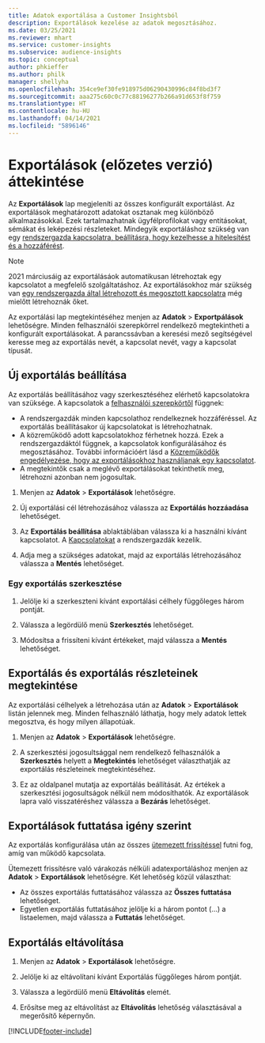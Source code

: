 ```yaml
---
title: Adatok exportálása a Customer Insightsból
description: Exportálások kezelése az adatok megosztásához.
ms.date: 03/25/2021
ms.reviewer: mhart
ms.service: customer-insights
ms.subservice: audience-insights
ms.topic: conceptual
author: phkieffer
ms.author: philk
manager: shellyha
ms.openlocfilehash: 354ce9ef30fe918975d06290430996c84f8bd3f7
ms.sourcegitcommit: aaa275c60c0c77c88196277b266a91d653f8f759
ms.translationtype: HT
ms.contentlocale: hu-HU
ms.lasthandoff: 04/14/2021
ms.locfileid: "5896146"
---
```

# <a name="exports-preview-overview"></a>Exportálások (előzetes verzió) áttekintése

Az **Exportálások** lap megjeleníti az összes konfigurált exportálást. Az exportálások meghatározott adatokat osztanak meg különböző alkalmazásokkal. Ezek tartalmazhatnak ügyfélprofilokat vagy entitásokat, sémákat és leképezési részleteket. Mindegyik exportáláshoz szükség van egy [rendszergazda kapcsolatra, beállításra, hogy kezelhesse a hitelesítést és a hozzáférést](connections.md).

> [!NOTE]
> 2021 márciusáig az exportálásáok automatikusan létrehoztak egy kapcsolatot a megfelelő szolgáltatáshoz. Az exportálásokhoz már szükség van [egy rendszergazda által létrehozott és megosztott kapcsolatra](connections.md) még mielőtt létrehoznák őket.

Az exportálási lap megtekintéséhez menjen az **Adatok** > **Exportpálások** lehetőségre. Minden felhasználói szerepkörrel rendelkező megtekintheti a konfigurált exportálásokat. A parancssávban a keresési mező segítségével keresse meg az exportálás nevét, a kapcsolat nevét, vagy a kapcsolat típusát.

## <a name="set-up-a-new-export"></a>Új exportálás beállítása

Az exportálás beállításához vagy szerkesztéséhez elérhető kapcsolatokra van szüksége. A kapcsolatok a [felhasználói szerepkörtől](permissions.md) függnek:
- A rendszergazdák minden kapcsolathoz rendelkeznek hozzáféréssel. Az exportálás beállításakor új kapcsolatokat is létrehozhatnak.
- A közreműködő adott kapcsolatokhoz férhetnek hozzá. Ezek a rendszergazdáktól függnek, a kapcsolatok konfigurálásához és megosztásához. További információért lásd a [Közreműködők engedélyezése, hogy az exportálásokhoz használjanak egy kapcsolatot](connections.md#allow-contributors-to-use-a-connection-for-exports).
- A megtekintők csak a meglévő exportálásokat tekinthetik meg, létrehozni azonban nem jogosultak.

1. Menjen az **Adatok** > **Exportálások** lehetőségre.

1. Új exportálási cél létrehozásához válassza az **Exportálás hozzáadása** lehetőséget.

1. Az **Exportálás beállítása** ablaktáblában válassza ki a használni kívánt kapcsolatot. A [Kapcsolatokat](connections.md) a rendszergazdák kezelik. 

1. Adja meg a szükséges adatokat, majd az exportálás létrehozásához válassza a **Mentés** lehetőséget.

### <a name="edit-an-export"></a>Egy exportálás szerkesztése

1. Jelölje ki a szerkeszteni kívánt exportálási célhely függőleges három pontját.

1. Válassza a legördülő menü **Szerkesztés** lehetőséget.

1. Módosítsa a frissíteni kívánt értékeket, majd válassza a **Mentés** lehetőséget.

## <a name="view-exports-and-export-details"></a>Exportálás és exportálás részleteinek megtekintése

Az exportálási célhelyek a létrehozása után az **Adatok** > **Exportálások** listán jelennek meg. Minden felhasználó láthatja, hogy mely adatok lettek megosztva, és hogy milyen állapotúak.

1. Menjen az **Adatok** > **Exportálások** lehetőségre.

1. A szerkesztési jogosultsággal nem rendelkező felhasználók a **Szerkesztés** helyett a **Megtekintés** lehetőséget választhatják az exportálás részleteinek megtekintéséhez.

1. Ez az oldalpanel mutatja az exportálás beállítását. Az értékek a szerkesztési jogosultságok nélkül nem módosíthatók. Az exportálások lapra való visszatéréshez válassza a **Bezárás** lehetőséget.

## <a name="run-exports-on-demand"></a>Exportálások futtatása igény szerint

Az exportálás konfigurálása után az összes [ütemezett frissítéssel](system.md#schedule-tab) futni fog, amíg van működő kapcsolata.

Ütemezett frissítésre való várakozás nélküli adatexportáláshoz menjen az **Adatok** > **Exportálások** lehetőségre. Két lehetőség közül választhat:

- Az összes exportálás futtatásához válassza az **Összes futtatása** lehetőséget. 
- Egyetlen exportálás futtatásához jelölje ki a három pontot (...) a listaelemen, majd válassza a **Futtatás** lehetőséget.

## <a name="remove-an-export"></a>Exportálás eltávolítása

1. Menjen az **Adatok** > **Exportálások** lehetőségre.

1. Jelölje ki az eltávolítani kívánt Exportálás függőleges három pontját.

1. Válassza a legördülő menü **Eltávolítás** elemét.

1. Erősítse meg az eltávolítást az **Eltávolítás** lehetőség választásával a megerősítő képernyőn.


[!INCLUDE[footer-include](../includes/footer-banner.md)]
